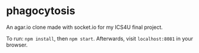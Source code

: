 # phagocytosis

An agar.io clone made with socket.io for my ICS4U final project.

To run: `npm install`, then `npm start`. Afterwards, visit `localhost:8081` in your browser.
